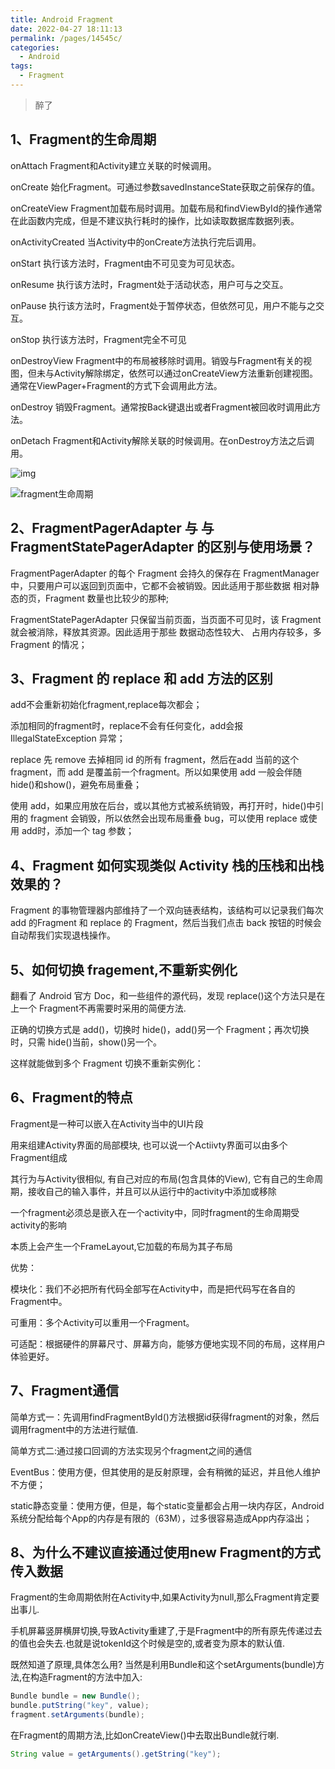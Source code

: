 ```yaml
---
title: Android Fragment
date: 2022-04-27 18:11:13
permalink: /pages/14545c/
categories:
  - Android
tags:
  - Fragment
---
```


> 醉了

## 1、Fragment的生命周期

onAttach
Fragment和Activity建立关联的时候调用。

onCreate
始化Fragment。可通过参数savedInstanceState获取之前保存的值。

onCreateView
Fragment加载布局时调用。加载布局和findViewById的操作通常在此函数内完成，但是不建议执行耗时的操作，比如读取数据库数据列表。

onActivityCreated
当Activity中的onCreate方法执行完后调用。

onStart
执行该方法时，Fragment由不可见变为可见状态。

onResume
执行该方法时，Fragment处于活动状态，用户可与之交互。

onPause
执行该方法时，Fragment处于暂停状态，但依然可见，用户不能与之交互。

onStop
执行该方法时，Fragment完全不可见

onDestroyView
Fragment中的布局被移除时调用。销毁与Fragment有关的视图，但未与Activity解除绑定，依然可以通过onCreateView方法重新创建视图。通常在ViewPager+Fragment的方式下会调用此方法。

onDestroy
销毁Fragment。通常按Back键退出或者Fragment被回收时调用此方法。

onDetach
Fragment和Activity解除关联的时候调用。在onDestroy方法之后调用。

![img](https://cdn.jsdelivr.net/gh/wyba/image_store/blog/20140719225005356)

![fragment生命周期](https://cdn.jsdelivr.net/gh/wyba/image_store/blog/20200408202026772.png)

## 2、FragmentPagerAdapter 与 与 FragmentStatePagerAdapter 的区别与使用场景？

FragmentPagerAdapter 的每个 Fragment 会持久的保存在 FragmentManager 中，只要用户可以返回到页面中，它都不会被销毁。因此适用于那些数据 相对静态的页，Fragment 数量也比较少的那种;

FragmentStatePagerAdapter 只保留当前页面，当页面不可见时，该 Fragment 就会被消除，释放其资源。因此适用于那些 数据动态性较大、 占用内存较多，多 Fragment 的情况；


## 3、Fragment 的 replace 和 add 方法的区别

add不会重新初始化fragment,replace每次都会；

添加相同的fragment时，replace不会有任何变化，add会报IllegalStateException 异常；

replace 先 remove 去掉相同 id 的所有 fragment，然后在add 当前的这个 fragment，而 add 是覆盖前一个fragment。所以如果使用 add 一般会伴随 hide()和show()，避免布局重叠；

使用 add，如果应用放在后台，或以其他方式被系统销毁，再打开时，hide()中引用的 fragment 会销毁，所以依然会出现布局重叠 bug，可以使用 replace 或使用 add时，添加一个 tag 参数；

## 4、Fragment 如何实现类似 Activity 栈的压栈和出栈效果的？

Fragment 的事物管理器内部维持了一个双向链表结构，该结构可以记录我们每次 add 的Fragment 和 replace 的 Fragment，然后当我们点击 back 按钮的时候会自动帮我们实现退栈操作。

## 5、如何切换 fragement,不重新实例化

翻看了 Android 官方 Doc，和一些组件的源代码，发现 replace()这个方法只是在上一个 Fragment不再需要时采用的简便方法.

正确的切换方式是 add()，切换时 hide()，add()另一个 Fragment；再次切换时，只需 hide()当前，show()另一个。

这样就能做到多个 Fragment 切换不重新实例化：

## 6、Fragment的特点

Fragment是一种可以嵌入在Activity当中的UI片段

用来组建Activity界面的局部模块, 也可以说一个Actiivty界面可以由多个Fragment组成

 其行为与Activity很相似, 有自己对应的布局(包含具体的View), 它有自己的生命周期，接收自己的输入事件，并且可以从运行中的activity中添加或移除

一个fragment必须总是嵌入在一个activity中，同时fragment的生命周期受activity的影响

本质上会产生一个FrameLayout,它加载的布局为其子布局

优势：

模块化：我们不必把所有代码全部写在Activity中，而是把代码写在各自的Fragment中。

可重用：多个Activity可以重用一个Fragment。

可适配：根据硬件的屏幕尺寸、屏幕方向，能够方便地实现不同的布局，这样用户体验更好。

## 7、Fragment通信

简单方式一：先调用findFragmentById()方法根据id获得fragment的对象，然后调用fragment中的方法进行赋值.

简单方式二:通过接口回调的方法实现另个fragment之间的通信

EventBus：使用方便，但其使用的是反射原理，会有稍微的延迟，并且他人维护不方便；

static静态变量：使用方便，但是，每个static变量都会占用一块内存区，Android系统分配给每个App的内存是有限的（63M），过多很容易造成App内存溢出；

## 8、为什么不建议直接通过使用new Fragment的方式传入数据

Fragment的生命周期依附在Activity中,如果Activity为null,那么Fragment肯定要出事儿. 

手机屏幕竖屏横屏切换,导致Activity重建了,于是Fragment中的所有原先传递过去的值也会失去.也就是说tokenId这个时候是空的,或者变为原本的默认值.

既然知道了原理,具体怎么用? 当然是利用Bundle和这个setArguments(bundle)方法,在构造Fragment的方法中加入:

```java
Bundle bundle = new Bundle();
bundle.putString("key", value); 
fragment.setArguments(bundle);
```

在Fragment的周期方法,比如onCreateView()中去取出Bundle就行喇.

```java
String value = getArguments().getString("key");
```


